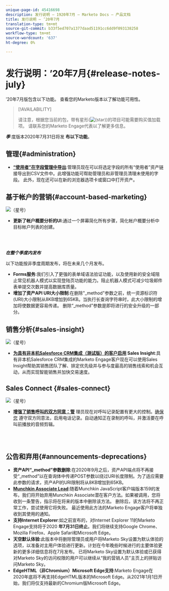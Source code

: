 ```yaml
---
unique-page-id: 45416698
description: 发行说明 — 1920年7月 — Marketo Docs — 产品文档
title: 发行说明 — ’20年7月
translation-type: tm+mt
source-git-commit: b33f5ed707a1377daad51191cc6dd9f093138258
workflow-type: tm+mt
source-wordcount: '637'
ht-degree: 0%

---
```



# 发行说明：’20年7月{#release-notes-july}

’20年7月版包含以下功能。 查看您的Marketo版本以了解功能可用性。

>[!AVAILABILITY]
>
>请注意，根据您当前的包，带有星形(![(star)](assets/star-yellow.svg))的项目可能需要购买值加载项。 请联系您的Marketo Engage代表以了解更多信息。

**_季_** 度版本2020年7月31日将发 **布以下功能**。

## 管理{#administration}

* **[“使用者”在字段管理中导出](/help/marketo/product-docs/administration/field-management/export-used-by-data-for-a-field.md)**:管理员现在可以将选定字段的所有“使用者”资产链接导出到CSV文件中。此增强功能可帮助管理员和非管理员清理未使用的字段。 此外，现在还可以在新的浏览器选项卡或窗口中打开资产。

## 基于帐户的营销{#account-based-marketing}

![（星号）](assets/star-yellow.svg)

* **更新了帐户概要分析的UI**:通过一个屏幕简化所有步骤，简化帐户概要分析中目标帐户列表的创建。

<br> 

**_在整个季度内发布_**

以下功能按非季度周期发布，将在未来几个月发布。

* **Forms服务**:我们引入了更强的表单域语法验证功能，以及使用新的安全域阻止常见机器人模式以实现登陆页功能的能力。阻止机器人模式可减少垃圾邮件表单提交次数并提高数据库质量。
* **增加了资产API URI大小限制**:在删除&quot;_method&quot;参数之前，统一资源标识符(URI)大小限制从8KB增加到65KB。当执行长查询字符串时，此大小限制的增加将使数据更容易传递。 删除“_method”参数是即将进行的安全升级的一部分。

## 销售分析{#sales-insight}

![（星号）](assets/star-yellow.svg)

* **[为具有非本机Salesforce CRM集成（测试版）的客户启用](/help/marketo/product-docs/marketo-sales-insight/sales-insight-for-non-native-salesforce-integrations.md) Sales Insight**:具有非本机Salesforce CRM集成的Marketo Engage客户现在可以使用Sales Insight帮助其销售团队了解、排定优先级并与参与度最高的销售线索和机会互动，从而实现智能销售并加快交易速度。

## Sales Connect {#sales-connect}

![（星号）](assets/star-yellow.svg)

* **[增强了销售呼叫的双方同意：管](/help/marketo/product-docs/marketo-sales-connect/phone/two-party-consent-settings.md)** 理员现在对呼叫记录配置有更大的控制。[确保您](/help/marketo/product-docs/marketo-sales-connect/phone/enable-call-recording.md) 遵守双方同意法，启用电话记录。自动通知正在录制的呼叫，并激活要在呼叫前播放的音频剪辑。

<br> 

## 公告和弃用{#announcements-deprecations}

* **资产API“_method”参数删除**:在2020年9月之后，资产API端点将不再接受“_method”以在查询体中传递POST参数以绕过URI长度限制。为了适应需要此参数的请求，资产API的URI限制将从8KB增加到65KB。
* **[Munchkin Associate Lead](https://developers.marketo.com/blog/deprecation-of-munchkin-associate-lead-method/)**:随着Munchkin JavaScript客户端版本159的发布，我们将开始弃用Munchkin Associate潜在客户方法。如果被调用，您将收到一条警告，指示将在将来的版本中删除该方法。 删除后，该方法将不再正常工作，尝试使用它将失败。 最近使用此方法的Marketo Engage客户将单独收到其使用的通知。
* **支持Internet Explorer**:如之前宣布的，对Internet Explorer 11的Marketo Engage支持将于2020 **年7月31日终止**。我们将继续支持Google Chrome、Mozilla Firefox、Apple Safari和Microsoft Edge。
* **天空默认体验**:此版本中将删除管理员或用户将Marketo Sky设置为默认体验的选项，以准备对主用户体验进行更新。计划在今年晚些时候进行的主要体验更新的更多详细信息将在7月发布。 已将Marketo Sky设置为默认体验或已获得对Marketo Sky的访问权限的用户可以继续从“我的营销人员”主页上的拼贴访问Marketo Sky。
* **EdgeHTML（非Chromium）Microsoft Edge支持**:Marketo Engage在2020年底将不再支持EdgeHTML版本的Microsoft Edge。从2021年1月1日开始，我们将仅支持最新的Chromium版Microsoft Edge。

